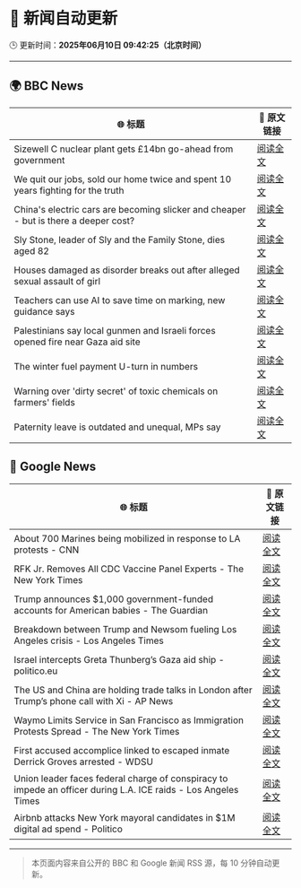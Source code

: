 # 🧠 新闻自动更新

🕒 更新时间：**2025年06月10日 09:42:25（北京时间）**

---

## 🌍 BBC News

| 🌐 标题 | 🔗 原文链接 |
|--------|-------------|
| Sizewell C nuclear plant gets £14bn go-ahead from government | [阅读全文](https://www.bbc.com/news/articles/c4gr3nd5zy6o) |
| We quit our jobs, sold our home twice and spent 10 years fighting for the truth | [阅读全文](https://www.bbc.com/news/articles/cdxn5d4dzrwo) |
| China's electric cars are becoming slicker and cheaper - but is there a deeper cost? | [阅读全文](https://www.bbc.com/news/articles/cy8d4v69jw6o) |
| Sly Stone, leader of Sly and the Family Stone, dies aged 82 | [阅读全文](https://www.bbc.com/news/articles/c4g2d5yz1r1o) |
| Houses damaged as disorder breaks out after alleged sexual assault of girl | [阅读全文](https://www.bbc.com/news/articles/ckg4v04p008o) |
| Teachers can use AI to save time on marking, new guidance says | [阅读全文](https://www.bbc.com/news/articles/c1kvyj7dkp0o) |
| Palestinians say local gunmen and Israeli forces opened fire near Gaza aid site | [阅读全文](https://www.bbc.com/news/articles/c79e0zxy2lro) |
| The winter fuel payment U-turn in numbers | [阅读全文](https://www.bbc.com/news/articles/c79eg2x5qnno) |
| Warning over 'dirty secret' of toxic chemicals on farmers' fields | [阅读全文](https://www.bbc.com/news/articles/c3e5y85p488o) |
| Paternity leave is outdated and unequal, MPs say | [阅读全文](https://www.bbc.com/news/articles/crmk07jyjmxo) |

## 📰 Google News

| 🌐 标题 | 🔗 原文链接 |
|--------|-------------|
| About 700 Marines being mobilized in response to LA protests - CNN | [阅读全文](https://news.google.com/rss/articles/CBMihAFBVV95cUxPMlNfNkVQU0U0SDIycV9uNF9DdzdBYmhZME1wb01STUlaZ3p1ZWU1MEdBWFFJS3dDclUwVzI4N1NFOEVnRU1oT1NGc0ZjN3VtUE1KcjJpOTJVWGJxS3FVR2p6V09nd1dwZWZyN2F3U0xHRGE3SkxDMUl1bUFCWDJJUHlncy3SAYoBQVVfeXFMTlNZbWwxWndjN1Izd1RZeGRvZlZkX2xScUFTUG5ZOTZxdGl1b04tak43dDVtLU5nbzJITDhWbG9PLTI5R01NNW9VYTQ0U0tsNnJOa0RDWU9pdGR1bEJ5NTJSd1p4Q1NNeFpzVHJaaWlka3F4MmUybGVIM2pXVjlYdTFWWEJmMWdTS1h3?oc=5) |
| RFK Jr. Removes All CDC Vaccine Panel Experts - The New York Times | [阅读全文](https://news.google.com/rss/articles/CBMie0FVX3lxTE4tdDV3UVFhcWhPTThoRU1MZFVyMXYzVFVUUVB0bHVLNV94ZGhydDBub3BQVEpGb29veXpMOEk0amNlLVA4QTZKenZDLXczYk16ampKUDlqQW9PVzJXT1RUcW1zZmRpSHJaMDlTS25qd3JldTRjSmN6eWJ2Zw?oc=5) |
| Trump announces $1,000 government-funded accounts for American babies - The Guardian | [阅读全文](https://news.google.com/rss/articles/CBMiggFBVV95cUxNSVZXQjRDTHlGUEs5LTd2QTMyZGZON2diSXc1OEt3bk9VOUZVemYzTEZCRDZTa3czVG0tQ3dTYjc2UkQyeGFxNWlyV3luQ0VJckkxN2d2dnB2T2x5WkpMMEw3azJFWXM3b1BWYmxYdzEwTzZiOFEzY1h4cC1yUzRHeWdR?oc=5) |
| Breakdown between Trump and Newsom fueling Los Angeles crisis - Los Angeles Times | [阅读全文](https://news.google.com/rss/articles/CBMiswFBVV95cUxPTWYteHF2SG1nRU83T3VIYzI2cDJneVh2RlN0RlFXNGxaNVhtUHF0X1RnUE9aV0JyTHRvY05sc0ZsdUsteEVVWW95dWI3NXo1aEVUSGdIbDR0WTE2MldNN0ZUQjZONkZUMkxMTkdod0MteHVJYzV0YldfNTA3eU41a0V6b2VqTFhGQVpXSHVEOExyUWJFal9RS1JPZkVRY1BKZG05aUhDNlBLdTZwNmQ1XzlYVQ?oc=5) |
| Israel intercepts Greta Thunberg’s Gaza aid ship - politico.eu | [阅读全文](https://news.google.com/rss/articles/CBMihAFBVV95cUxQb1pZTTFBa2ZaTlF2NVNyUlVLN2V3VUloaFFHV3dsU1JSR0NwUEh1MGhMU3pIdDZpclFOV3pRMkVBeVZieEFLa1VlUjlIeVc4N2pCTWt5ZkJ0TlY4eGJfNEFqWGdZYWs0ckNWVlNEWmhXSlBNNFJkbnFXNHlGV1pWSlRJM1I?oc=5) |
| The US and China are holding trade talks in London after Trump’s phone call with Xi - AP News | [阅读全文](https://news.google.com/rss/articles/CBMikAFBVV95cUxQUDNfQnNrWF9vMHo4Q1M5d0h3UFREa1R3cWFRLXhLajVnRUVjajFrSWt5Q3FhaU4tcnlrNFh0WlFCZEdoTlB1bGdxTEtDUnplb0VtVXZyc0NtSGNHMTB4cEVjdFl1TGdHQTh2RlFrNVdQZXRFeHVtQnJZWFJQaHR4TGtxNmVlUm1FWGNxS1lUZFQ?oc=5) |
| Waymo Limits Service in San Francisco as Immigration Protests Spread - The New York Times | [阅读全文](https://news.google.com/rss/articles/CBMilgFBVV95cUxQZS1LUnBNaVdwN2dqRnkydWdDT290ek1nME5pa0hzMTRUQ2tDOGxpcjlCVUxhT1NIUEdtNEtFc0N2RWtKRFJmZHR4OEc2cGpDMUNkZGtBMy1PVUdkN2JuaC1lcUVoU09rekpWc2tCMm5OdUxtZ2RZVk5TXzlZclo4ZzhOZzBvMjdob0dWQmpuRFA4V2RiOGc?oc=5) |
| First accused accomplice linked to escaped inmate Derrick Groves arrested - WDSU | [阅读全文](https://news.google.com/rss/articles/CBMiigFBVV95cUxPeHBtcV9zU193Mnpfc2JyRzN5d1BjQS1aa3VralZiVXFheHNNaGc3MVRNdlpNQk9weFFxbnU2Y2ctcVl6XzZ0bHhuTE55VGNqRE5aZGFTY0NNNTNXSXZTaEJNdWk1RDBMTnltbTBVV3BZUFd5SnpVbzQ1N25qbmJVdUZPejB1c1pmN1E?oc=5) |
| Union leader faces federal charge of conspiracy to impede an officer during L.A. ICE raids - Los Angeles Times | [阅读全文](https://news.google.com/rss/articles/CBMihgFBVV95cUxQdEJvd25ZeDFiZEdXeDRmVTlpel90RnZyc0RxTEhKMmI0SnNYM0haVzc3NDI5SkJGaEhKb0w3cE44MmJWc1hHZ2FSZ0VhM0VBXzhlQmttN1ZyRlptY1lyRGRMXzVhbzRyRkRMeGEyWk1uak5JWHN6aldEM2RpMjVzMVM1bFQ3UQ?oc=5) |
| Airbnb attacks New York mayoral candidates in $1M digital ad spend - Politico | [阅读全文](https://news.google.com/rss/articles/CBMiqwFBVV95cUxNVm84VldiSnJRQVEzcVhDNkpXdkhWVy13U3c3ZmlWM1cxTTRTZDNUYWc2akdTcHh5c1FwTTdIZkZreTl1LXNTX1EzaWR4QlFqWVJjejVVNUtSOWREenZHM29KeTZERloyclQwLTM1VG1EaHZYWTFqQVE5bFg1bEw2blU0VVhpSmhmbDNzbDNtVmNiMzUwSG1VV0VJT1hwaXlqV25VRldTMFM0a1U?oc=5) |

---
> 本页面内容来自公开的 BBC 和 Google 新闻 RSS 源，每 10 分钟自动更新。